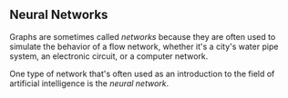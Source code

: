## Neural Networks

Graphs are sometimes called _networks_ because they are often used to simulate the behavior of a flow network, whether it's a city's water pipe system, an electronic circuit, or a computer network.

One type of network that's often used as an introduction to the field of artificial intelligence is the _neural network_.
